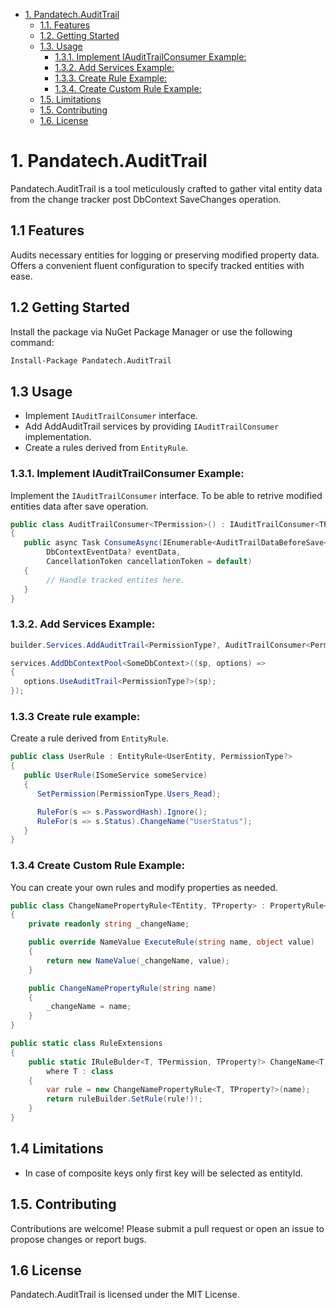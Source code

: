 - [1. Pandatech.AuditTrail](#1-pandatechaudittrail)
    - [1.1. Features](#11-features)
    - [1.2. Getting Started](#12-getting-started)
    - [1.3. Usage](#13-usage)
        - [1.3.1. Implement IAuditTrailConsumer Example:](#131-implement-iaudittrailconsumer-example)
        - [1.3.2. Add Services Example:](#132-add-services-example)
        - [1.3.3. Create Rule Example:](#133-create-rule-example)
        - [1.3.4. Create Custom Rule Example:](#134-create-custom-rule-example)
    - [1.5. Limitations](#14-limitations)
    - [1.5. Contributing](#15-contributing)
    - [1.6. License](#16-license)

# 1. Pandatech.AuditTrail

Pandatech.AuditTrail is a tool meticulously crafted to gather vital entity data from the change tracker post DbContext
SaveChanges operation.

## 1.1 Features

Audits necessary entities for logging or preserving modified property data.
Offers a convenient fluent configuration to specify tracked entities with ease.

## 1.2 Getting Started

Install the package via NuGet Package Manager or use the following command:

```bash
Install-Package Pandatech.AuditTrail
```

## 1.3 Usage

- Implement `IAuditTrailConsumer` interface.
- Add AddAuditTrail services by providing `IAuditTrailConsumer` implementation.
- Create a rules derived from `EntityRule`.

### 1.3.1. Implement IAuditTrailConsumer Example:

Implement the `IAuditTrailConsumer` interface.
To be able to retrive modified entities data after save operation.

```csharp
public class AuditTrailConsumer<TPermission>() : IAuditTrailConsumer<TPermission>
{
   public async Task ConsumeAsync(IEnumerable<AuditTrailDataBeforeSave<TPermission>> auditData, 
        DbContextEventData? eventData, 
        CancellationToken cancellationToken = default)
   {
        // Handle tracked entites here.
   }
}
```

### 1.3.2. Add Services Example:

```csharp
builder.Services.AddAuditTrail<PermissionType?, AuditTrailConsumer<PermissionType?>>(typeof(Registration).Assembly);

services.AddDbContextPool<SomeDbContext>((sp, options) =>
{
   options.UseAuditTrail<PermissionType?>(sp);
});
```

### 1.3.3 Create rule example:

Create a rule derived from `EntityRule`.

```csharp
public class UserRule : EntityRule<UserEntity, PermissionType?>
{
   public UserRule(ISomeService someService)
   {
      SetPermission(PermissionType.Users_Read);

      RuleFor(s => s.PasswordHash).Ignore();
      RuleFor(s => s.Status).ChangeName("UserStatus");
   }
}
```

### 1.3.4 Create Custom Rule Example:

You can create your own rules and modify properties as needed.

```csharp
public class ChangeNamePropertyRule<TEntity, TProperty> : PropertyRule<TEntity, TProperty>
{
    private readonly string _changeName;

    public override NameValue ExecuteRule(string name, object value)
    {
        return new NameValue(_changeName, value);
    }

    public ChangeNamePropertyRule(string name)
    {
        _changeName = name;
    }
}

public static class RuleExtensions
{
    public static IRuleBulder<T, TPermission, TProperty?> ChangeName<T, TPermission, TProperty>(this IRuleBulder<T, TPermission, TProperty> ruleBuilder, string name)
        where T : class
    {
        var rule = new ChangeNamePropertyRule<T, TProperty?>(name);
        return ruleBuilder.SetRule(rule!)!;
    }
}
```

## 1.4 Limitations

- In case of composite keys only first key will be selected as entityId.

## 1.5. Contributing

Contributions are welcome! Please submit a pull request or open an issue to propose changes or report bugs.

## 1.6 License

Pandatech.AuditTrail is licensed under the MIT License.
